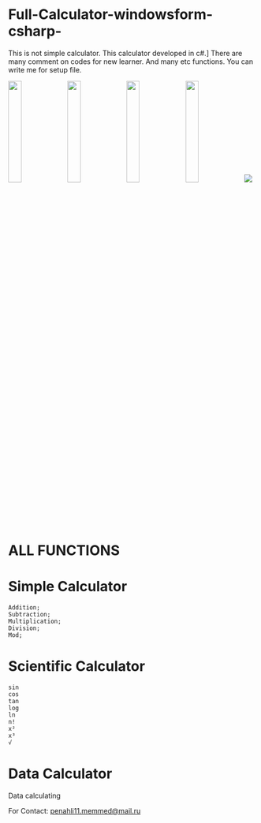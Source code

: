 # Full-Calculator-windowsform-csharp-
This is not simple calculator. This calculator developed in c#.]
There are many comment on codes for new learner.
And many etc functions. 
You can write me for setup file.

<img src="https://user-images.githubusercontent.com/57041713/97993793-f9cfab00-1dfd-11eb-8073-f4f74e2dfd6b.png" width="23%"></img> <img src="https://user-images.githubusercontent.com/57041713/97993799-fb00d800-1dfd-11eb-9aab-44ffe3263bc7.png" width="23%"></img> <img src="https://user-images.githubusercontent.com/57041713/97993804-fcca9b80-1dfd-11eb-8007-93e9308649ed.png" width="23%"></img> <img src="https://user-images.githubusercontent.com/57041713/97993810-fe945f00-1dfd-11eb-9c0b-b7ef3f692542.png" width="23%"></img> 
<img src="https://user-images.githubusercontent.com/57041713/103579418-b70b7b80-4ef1-11eb-9580-25b94ee53acc.png" width="%"></img> 

# ALL FUNCTIONS 

# Simple Calculator
    Addition;
    Subtraction;
    Multiplication;
    Division;
    Mod;

# Scientific Calculator
    sin 
    cos
    tan
    log
    ln
    n!
    x²
    x³
    √
    
# Data Calculator
   Data calculating 

For Contact: 
penahli11.memmed@mail.ru 

